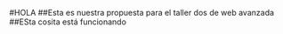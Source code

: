 #HOLA
##Esta es nuestra propuesta para el taller dos de web avanzada
##ESta cosita está funcionando 